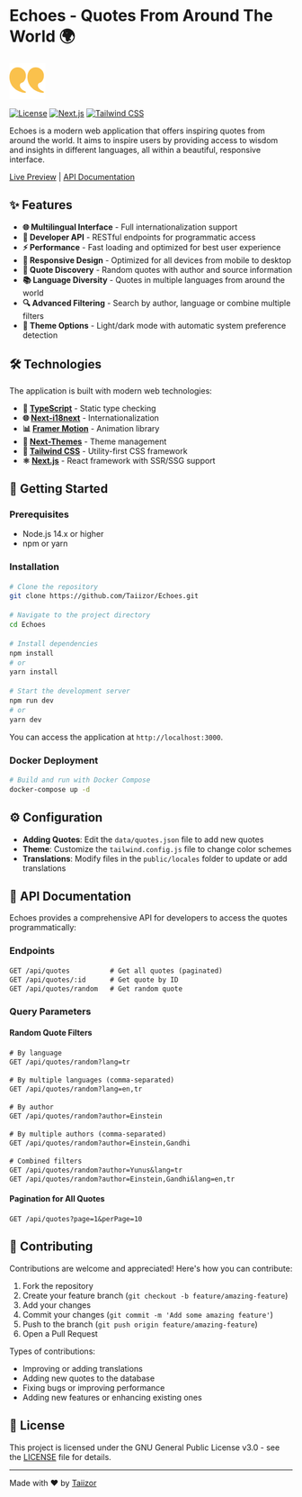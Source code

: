 # Echoes - Quotes From Around The World 🌍

![Echoes](.images/Logo.png)

[![License](https://img.shields.io/badge/License-GPL_3.0-blue.svg)](LICENSE)
[![Next.js](https://img.shields.io/badge/Built_with-Next.js_15-black?logo=next.js)](https://nextjs.org/)
[![Tailwind CSS](https://img.shields.io/badge/Styled_with-Tailwind_CSS-38B2AC?logo=tailwind-css)](https://tailwindcss.com/)

Echoes is a modern web application that offers inspiring quotes from around the world. It aims to inspire users by providing access to wisdom and insights in different languages, all within a beautiful, responsive interface.

[Live Preview](https://echoes.soferity.com/) | [API Documentation](https://echoes.soferity.com/docs)

## ✨ Features

- **🌐 Multilingual Interface** - Full internationalization support
- **🧩 Developer API** - RESTful endpoints for programmatic access
- **⚡ Performance** - Fast loading and optimized for best user experience
- **📱 Responsive Design** - Optimized for all devices from mobile to desktop
- **🔄 Quote Discovery** - Random quotes with author and source information
- **📚 Language Diversity** - Quotes in multiple languages from around the world
- **🔍 Advanced Filtering** - Search by author, language or combine multiple filters
- **🎨 Theme Options** - Light/dark mode with automatic system preference detection

## 🛠️ Technologies

The application is built with modern web technologies:

- **🔷 [TypeScript](https://www.typescriptlang.org/)** - Static type checking
- **🌐 [Next-i18next](https://github.com/i18next/next-i18next)** - Internationalization
- **📊 [Framer Motion](https://www.framer.com/motion/)** - Animation library
- **🎨 [Next-Themes](https://github.com/pacocoursey/next-themes)** - Theme management
- **💨 [Tailwind CSS](https://tailwindcss.com/)** - Utility-first CSS framework
- **⚛️ [Next.js](https://nextjs.org/)** - React framework with SSR/SSG support

## 🚀 Getting Started

### Prerequisites

- Node.js 14.x or higher
- npm or yarn

### Installation

```bash
# Clone the repository
git clone https://github.com/Taiizor/Echoes.git

# Navigate to the project directory
cd Echoes

# Install dependencies
npm install
# or
yarn install

# Start the development server
npm run dev
# or
yarn dev
```

You can access the application at `http://localhost:3000`.

### Docker Deployment

```bash
# Build and run with Docker Compose
docker-compose up -d
```

## ⚙️ Configuration

- **Adding Quotes**: Edit the `data/quotes.json` file to add new quotes
- **Theme**: Customize the `tailwind.config.js` file to change color schemes
- **Translations**: Modify files in the `public/locales` folder to update or add translations

## 📖 API Documentation

Echoes provides a comprehensive API for developers to access the quotes programmatically:

### Endpoints

```
GET /api/quotes          # Get all quotes (paginated)
GET /api/quotes/:id      # Get quote by ID
GET /api/quotes/random   # Get random quote
```

### Query Parameters

#### Random Quote Filters

```
# By language
GET /api/quotes/random?lang=tr

# By multiple languages (comma-separated)
GET /api/quotes/random?lang=en,tr

# By author
GET /api/quotes/random?author=Einstein

# By multiple authors (comma-separated)
GET /api/quotes/random?author=Einstein,Gandhi

# Combined filters
GET /api/quotes/random?author=Yunus&lang=tr
GET /api/quotes/random?author=Einstein,Gandhi&lang=en,tr
```

#### Pagination for All Quotes

```
GET /api/quotes?page=1&perPage=10
```

## 🤝 Contributing

Contributions are welcome and appreciated! Here's how you can contribute:

1. Fork the repository
2. Create your feature branch (`git checkout -b feature/amazing-feature`)
3. Add your changes
4. Commit your changes (`git commit -m 'Add some amazing feature'`)
5. Push to the branch (`git push origin feature/amazing-feature`)
6. Open a Pull Request

Types of contributions:
- Improving or adding translations
- Adding new quotes to the database
- Fixing bugs or improving performance
- Adding new features or enhancing existing ones

## 📄 License

This project is licensed under the GNU General Public License v3.0 - see the [LICENSE](LICENSE) file for details.

---

Made with ❤️ by [Taiizor](https://github.com/Taiizor)